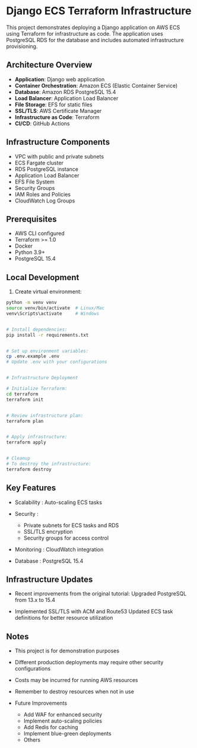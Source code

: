 # Django ECS Terraform Infrastructure

This project demonstrates deploying a Django application on AWS ECS using Terraform for infrastructure as code. The application uses PostgreSQL RDS for the database and includes automated infrastructure provisioning.

## Architecture Overview

- **Application**: Django web application
- **Container Orchestration**: Amazon ECS (Elastic Container Service)
- **Database**: Amazon RDS PostgreSQL 15.4
- **Load Balancer**: Application Load Balancer
- **File Storage**: EFS for static files
- **SSL/TLS**: AWS Certificate Manager
- **Infrastructure as Code**: Terraform
- **CI/CD**: GitHub Actions

## Infrastructure Components

- VPC with public and private subnets
- ECS Fargate cluster
- RDS PostgreSQL instance
- Application Load Balancer
- EFS File System
- Security Groups
- IAM Roles and Policies
- CloudWatch Log Groups

## Prerequisites

- AWS CLI configured
- Terraform >= 1.0
- Docker
- Python 3.9+
- PostgreSQL 15.4

## Local Development

1. Create virtual environment:
```bash
python -m venv venv
source venv/bin/activate  # Linux/Mac
venv\Scripts\activate     # Windows


# Install dependencies:
pip install -r requirements.txt


# Set up environment variables:
cp .env.example .env
# Update .env with your configurations


# Infrastructure Deployment

# Initialize Terraform:
cd terraform
terraform init


# Review infrastructure plan:
terraform plan


# Apply infrastructure:
terraform apply


# Cleanup
# To destroy the infrastructure:
terraform destroy
```

## Key Features

- Scalability : Auto-scaling ECS tasks

- Security :
  - Private subnets for ECS tasks and RDS
  - SSL/TLS encryption
  - Security groups for access control

- Monitoring : CloudWatch integration

- Database :
PostgreSQL 15.4


## Infrastructure Updates

- Recent improvements from the original tutorial:
  Upgraded PostgreSQL from 13.x to 15.4

- Implemented SSL/TLS with ACM and Route53
  Updated ECS task definitions for better resource utilization


## Notes
- This project is for demonstration purposes

- Different production deployments may require other security configurations

- Costs may be incurred for running AWS resources

- Remember to destroy resources when not in use

- Future Improvements
  - Add WAF for enhanced security
  - Implement auto-scaling policies
  - Add Redis for caching
  - Implement blue-green deployments
  - Others
